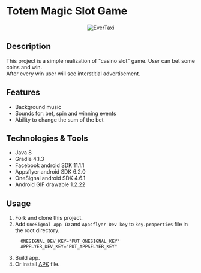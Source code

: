 # Totem Magic Slot Game
<p align="center">
<img src="https://user-images.githubusercontent.com/85931447/140210362-1b5152a7-2a73-4a32-b14e-7d517f26b23c.jpg" alt="EverTaxi">
</p>

## Description
This project is a simple realization of "casino slot" game. User can bet some coins and win.<br/>
After every win user will see interstitial advertisement.

## Features
- Background music
- Sounds for: bet, spin and winning events
- Ability to change the sum of the bet

## Technologies & Tools
- Java 8
- Gradle 4.1.3
- Facebook android SDK 11.1.1
- Appsflyer android SDK 6.2.0
- OneSignal android SDK 4.6.1
- Android GIF drawable 1.2.22

## Usage

1. Fork and clone this project.
2. Add `OneSignal App ID` and `Appsflyer Dev key` to `key.properties` file in the root directory.
      ```properties
        ONESIGNAL_DEV_KEY="PUT_ONESIGNAL_KEY"
        APPFLYER_DEV_KEY="PUT_APPSFLYER_KEY"
      ```
3. Build app.
4. Or install <a target="_blank" href="https://drive.google.com/file/d/1boQoxMDpiFqb4nFW9c8gG0ZSmDLhC2nr/view?usp=sharing">APK</a> file.